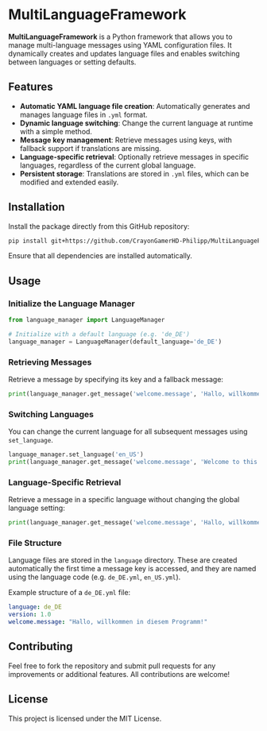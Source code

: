 
# MultiLanguageFramework

**MultiLanguageFramework** is a Python framework that allows you to manage multi-language messages using YAML configuration files. It dynamically creates and updates language files and enables switching between languages or setting defaults.

## Features

- **Automatic YAML language file creation**: Automatically generates and manages language files in `.yml` format.
- **Dynamic language switching**: Change the current language at runtime with a simple method.
- **Message key management**: Retrieve messages using keys, with fallback support if translations are missing.
- **Language-specific retrieval**: Optionally retrieve messages in specific languages, regardless of the current global language.
- **Persistent storage**: Translations are stored in `.yml` files, which can be modified and extended easily.

## Installation

Install the package directly from this GitHub repository:

```bash
pip install git+https://github.com/CrayonGamerHD-Philipp/MultiLanguageFramework.git
```

Ensure that all dependencies are installed automatically.

## Usage

### Initialize the Language Manager

```python
from language_manager import LanguageManager

# Initialize with a default language (e.g. 'de_DE')
language_manager = LanguageManager(default_language='de_DE')
```

### Retrieving Messages

Retrieve a message by specifying its key and a fallback message:

```python
print(language_manager.get_message('welcome.message', 'Hallo, willkommen in diesem Programm!'))
```

### Switching Languages

You can change the current language for all subsequent messages using `set_language`.

```python
language_manager.set_language('en_US')
print(language_manager.get_message('welcome.message', 'Welcome to this program!'))
```

### Language-Specific Retrieval

Retrieve a message in a specific language without changing the global language setting:

```python
print(language_manager.get_message('welcome.message', 'Hallo, willkommen in diesem Programm!', 'de_DE'))
```

### File Structure

Language files are stored in the `language` directory. These are created automatically the first time a message key is accessed, and they are named using the language code (e.g. `de_DE.yml`, `en_US.yml`).

Example structure of a `de_DE.yml` file:

```yaml
language: de_DE
version: 1.0
welcome.message: "Hallo, willkommen in diesem Programm!"
```

## Contributing

Feel free to fork the repository and submit pull requests for any improvements or additional features. All contributions are welcome!

## License

This project is licensed under the MIT License.
